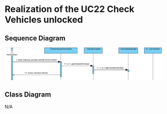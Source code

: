 # Realization of the UC22 Check Vehicles unlocked

##	Sequence Diagram

![SD_UC22.png](SD_UC22.png)

##	Class Diagram

N/A
